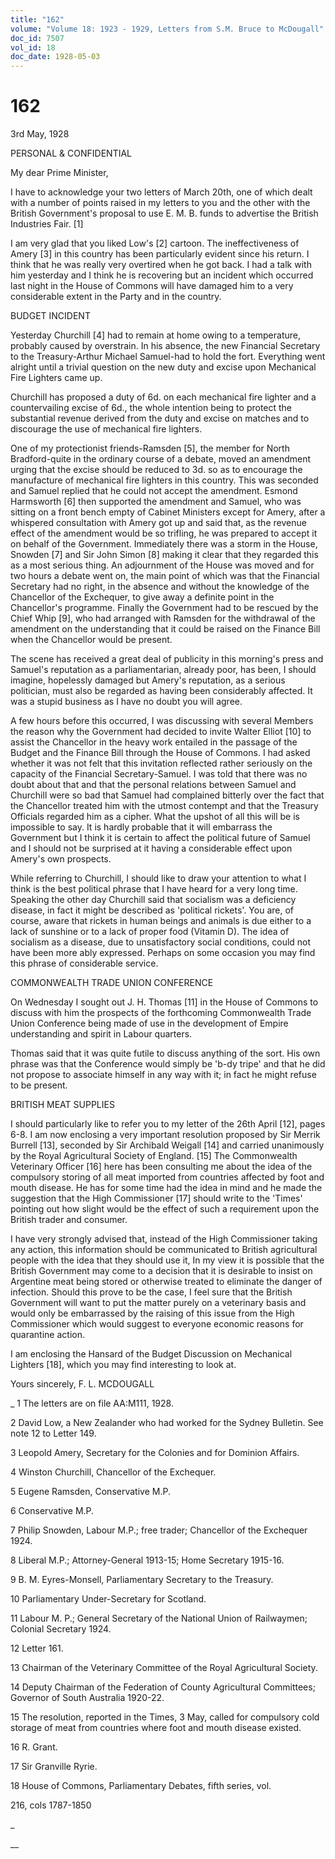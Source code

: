 ```yaml
---
title: "162"
volume: "Volume 18: 1923 - 1929, Letters from S.M. Bruce to McDougall"
doc_id: 7507
vol_id: 18
doc_date: 1928-05-03
---
```


# 162

3rd May, 1928

PERSONAL &amp; CONFIDENTIAL

My dear Prime Minister,

I have to acknowledge your two letters of March 20th, one of which dealt with a number of points raised in my letters to you and the other with the British Government's proposal to use E. M. B. funds to advertise the British Industries Fair. [1]

I am very glad that you liked Low's [2] cartoon. The ineffectiveness of Amery [3] in this country has been particularly evident since his return. I think that he was really very overtired when he got back. I had a talk with him yesterday and I think he is recovering but an incident which occurred last night in the House of Commons will have damaged him to a very considerable extent in the Party and in the country.

BUDGET INCIDENT

Yesterday Churchill [4] had to remain at home owing to a temperature, probably caused by overstrain. In his absence, the new Financial Secretary to the Treasury-Arthur Michael Samuel-had to hold the fort. Everything went alright until a trivial question on the new duty and excise upon Mechanical Fire Lighters came up.

Churchill has proposed a duty of 6d. on each mechanical fire lighter and a countervailing excise of 6d., the whole intention being to protect the substantial revenue derived from the duty and excise on matches and to discourage the use of mechanical fire lighters.

One of my protectionist friends-Ramsden [5], the member for North Bradford-quite in the ordinary course of a debate, moved an amendment urging that the excise should be reduced to 3d. so as to encourage the manufacture of mechanical fire lighters in this country. This was seconded and Samuel replied that he could not accept the amendment. Esmond Harmsworth [6] then supported the amendment and Samuel, who was sitting on a front bench empty of Cabinet Ministers except for Amery, after a whispered consultation with Amery got up and said that, as the revenue effect of the amendment would be so trifling, he was prepared to accept it on behalf of the Government. Immediately there was a storm in the House, Snowden [7] and Sir John Simon [8] making it clear that they regarded this as a most serious thing. An adjournment of the House was moved and for two hours a debate went on, the main point of which was that the Financial Secretary had no right, in the absence and without the knowledge of the Chancellor of the Exchequer, to give away a definite point in the Chancellor's programme. Finally the Government had to be rescued by the Chief Whip [9], who had arranged with Ramsden for the withdrawal of the amendment on the understanding that it could be raised on the Finance Bill when the Chancellor would be present.

The scene has received a great deal of publicity in this morning's press and Samuel's reputation as a parliamentarian, already poor, has been, I should imagine, hopelessly damaged but Amery's reputation, as a serious politician, must also be regarded as having been considerably affected. It was a stupid business as I have no doubt you will agree.

A few hours before this occurred, I was discussing with several Members the reason why the Government had decided to invite Walter Elliot [10] to assist the Chancellor in the heavy work entailed in the passage of the Budget and the Finance Bill through the House of Commons. I had asked whether it was not felt that this invitation reflected rather seriously on the capacity of the Financial Secretary-Samuel. I was told that there was no doubt about that and that the personal relations between Samuel and Churchill were so bad that Samuel had complained bitterly over the fact that the Chancellor treated him with the utmost contempt and that the Treasury Officials regarded him as a cipher. What the upshot of all this will be is impossible to say. It is hardly probable that it will embarrass the Government but I think it is certain to affect the political future of Samuel and I should not be surprised at it having a considerable effect upon Amery's own prospects.

While referring to Churchill, I should like to draw your attention to what I think is the best political phrase that I have heard for a very long time. Speaking the other day Churchill said that socialism was a deficiency disease, in fact it might be described as 'political rickets'. You are, of course, aware that rickets in human beings and animals is due either to a lack of sunshine or to a lack of proper food (Vitamin D). The idea of socialism as a disease, due to unsatisfactory social conditions, could not have been more ably expressed. Perhaps on some occasion you may find this phrase of considerable service.

COMMONWEALTH TRADE UNION CONFERENCE

On Wednesday I sought out J. H. Thomas [11] in the House of Commons to discuss with him the prospects of the forthcoming Commonwealth Trade Union Conference being made of use in the development of Empire understanding and spirit in Labour quarters.

Thomas said that it was quite futile to discuss anything of the sort. His own phrase was that the Conference would simply be 'b-dy tripe' and that he did not propose to associate himself in any way with it; in fact he might refuse to be present.

BRITISH MEAT SUPPLIES

I should particularly like to refer you to my letter of the 26th April [12], pages 6-8. I am now enclosing a very important resolution proposed by Sir Merrik Burrell [13], seconded by Sir Archibald Weigall [14] and carried unanimously by the Royal Agricultural Society of England. [15] The Commonwealth Veterinary Officer [16] here has been consulting me about the idea of the compulsory storing of all meat imported from countries affected by foot and mouth disease. He has for some time had the idea in mind and he made the suggestion that the High Commissioner [17] should write to the 'Times' pointing out how slight would be the effect of such a requirement upon the British trader and consumer.

I have very strongly advised that, instead of the High Commissioner taking any action, this information should be communicated to British agricultural people with the idea that they should use it, In my view it is possible that the British Government may come to a decision that it is desirable to insist on Argentine meat being stored or otherwise treated to eliminate the danger of infection. Should this prove to be the case, I feel sure that the British Government will want to put the matter purely on a veterinary basis and would only be embarrassed by the raising of this issue from the High Commissioner which would suggest to everyone economic reasons for quarantine action.

I am enclosing the Hansard of the Budget Discussion on Mechanical Lighters [18], which you may find interesting to look at.

Yours sincerely, F. L. MCDOUGALL 

_ 1 The letters are on file AA:M111, 1928.

2 David Low, a New Zealander who had worked for the Sydney Bulletin. See note 12 to Letter 149.

3 Leopold Amery, Secretary for the Colonies and for Dominion Affairs.

4 Winston Churchill, Chancellor of the Exchequer.

5 Eugene Ramsden, Conservative M.P.

6 Conservative M.P.

7 Philip Snowden, Labour M.P.; free trader; Chancellor of the Exchequer 1924.

8 Liberal M.P.; Attorney-General 1913-15; Home Secretary 1915-16.

9 B. M. Eyres-Monsell, Parliamentary Secretary to the Treasury.

10 Parliamentary Under-Secretary for Scotland.

11 Labour M. P.; General Secretary of the National Union of Railwaymen; Colonial Secretary 1924.

12 Letter 161.

13 Chairman of the Veterinary Committee of the Royal Agricultural Society.

14 Deputy Chairman of the Federation of County Agricultural Committees; Governor of South Australia 1920-22.

15 The resolution, reported in the Times, 3 May, called for compulsory cold storage of meat from countries where foot and mouth disease existed.

16 R. Grant.

17 Sir Granville Ryrie.

18 House of Commons, Parliamentary Debates, fifth series, vol.

216, cols 1787-1850

_

__

